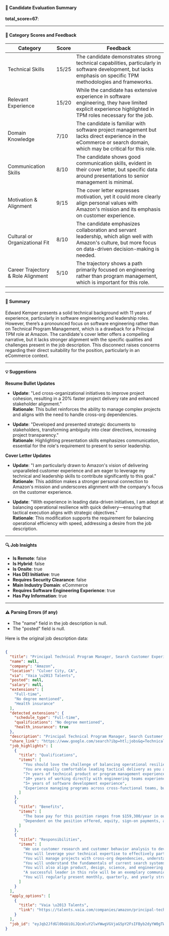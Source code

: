 #### 📄 Candidate Evaluation Summary
**total_score=67**:  

---

#### 🎯 Category Scores and Feedback

| Category                        | Score         | Feedback                                                                                                                                                              |
|--------------------------------|---------------|----------------------------------------------------------------------------------------------------------------------------------------------------------------------|
| Technical Skills                 | 15/25        | The candidate demonstrates strong technical capabilities, particularly in software development, but lacks emphasis on specific TPM methodologies and frameworks. |
| Relevant Experience              | 15/20        | While the candidate has extensive experience in software engineering, they have limited explicit experience highlighted in TPM roles necessary for the job.            |
| Domain Knowledge                 | 7/10         | The candidate is familiar with software project management but lacks direct experience in the eCommerce or search domain, which may be critical for this role.     |
| Communication Skills             | 8/10         | The candidate shows good communication skills, evident in their cover letter, but specific data around presentations to senior management is minimal.                  |
| Motivation & Alignment           | 9/15         | The cover letter expresses motivation, yet it could more clearly align personal values with Amazon's mission and its emphasis on customer experience.                  |
| Cultural or Organizational Fit   | 8/10         | The candidate emphasizes collaboration and servant leadership, which align well with Amazon's culture, but more focus on data-driven decision-making is needed.           |
| Career Trajectory & Role Alignment | 5/10         | The trajectory shows a path primarily focused on engineering rather than program management, which is important for this role.                                          |

---

#### 🧾 Summary

Edward Kemper presents a solid technical background with 11 years of experience, particularly in software engineering and leadership roles. However, there’s a pronounced focus on software engineering rather than on Technical Program Management, which is a drawback for a Principal TPM role at Amazon. The candidate's cover letter offers a compelling narrative, but it lacks stronger alignment with the specific qualities and challenges present in the job description. This disconnect raises concerns regarding their direct suitability for the position, particularly in an eCommerce context.

---

#### 💡 Suggestions

**Resume Bullet Updates**  
- **Update**: "Led cross-organizational initiatives to improve project cohesion, resulting in a 20% faster project delivery rate and enhanced stakeholder alignment."  
  **Rationale**: This bullet reinforces the ability to manage complex projects and aligns with the need to handle cross-org dependencies.

- **Update**: "Developed and presented strategic documents to stakeholders, transforming ambiguity into clear directives, increasing project transparency."  
  **Rationale**: Highlighting presentation skills emphasizes communication, essential for the role's requirement to present to senior leadership.

**Cover Letter Updates**  
- **Update**: "I am particularly drawn to Amazon's vision of delivering unparalleled customer experience and am eager to leverage my technical and leadership skills to contribute significantly to this goal."  
  **Rationale**: This addition makes a stronger personal connection to Amazon's mission and underscores alignment with the company's focus on the customer experience.

- **Update**: "With experience in leading data-driven initiatives, I am adept at balancing operational resilience with quick delivery—ensuring that tactical execution aligns with strategic objectives."  
  **Rationale**: This modification supports the requirement for balancing operational efficiency with speed, addressing a desire from the job description.

---

#### 🔍 Job Insights

- **Is Remote**: false  
- **Is Hybrid**: false  
- **Is Onsite**: true  
- **Has DEI Initiative**: true  
- **Requires Security Clearance**: false  
- **Main Industry Domain**: eCommerce  
- **Requires Software Engineering Experience**: true  
- **Has Pay Information**: true  

---

#### ⚠️ Parsing Errors (if any)

- The "name" field in the job description is null.
- The "posted" field is null.

Here is the original job description data:

```json

{
  "title": "Principal Technical Program Manager, Search Customer Experience",
  "name": null,
  "company": "Amazon",
  "location": "Culver City, CA",
  "via": "Vaia \u2013 Talents",
  "posted": null,
  "salary": null,
  "extensions": [
    "Full-time",
    "No degree mentioned",
    "Health insurance"
  ],
  "detected_extensions": {
    "schedule_type": "Full-time",
    "qualifications": "No degree mentioned",
    "health_insurance": true
  },
  "description": "Principal Technical Program Manager, Search Customer Experience\n\nJob ID: 2691080 | Amazon.com Services LLC\n\nThe Search Customer Experience team is responsible for worldwide customer-facing search features on desktops, tablets, and mobile devices. We thoughtfully design the shopper experience from the moment a customer clicks on the search box to the point where they have evaluated the search results page and made a confident decision on how to take the next step in their shopping journey. We use customer research and customer behavior analysis to develop new feature ideas and we test them through hundreds of A/B experiments each year. This immense amount of data allows us to leverage machine learning and large language models to build smarter and more personalized experiences for our customers across a wide variety of categories, from instant video and Kindle books to apparel and electronics.\n\nWe are looking for a customer-obsessed TPM to embrace the challenge of building the most delightful shopping experience on earth. You will leverage your technical expertise to effectively partner across dozens of 2-pizza teams across the company to deliver step-change improvements to the Search CX. You will manage projects with cross-org dependencies, understand competing business priorities from various business units, and identify foundational technical components that will unlock new kinds of customer-facing features. You will understand the fundamentals of current search systems and help evolve the architecture to enable faster experimentation and more meaningful launches for our customers without sacrificing foundational customer needs like fluid rendering and accessibility. You will also align product, design, science, and engineering orgs towards simple mechanisms covering everything from ideation to delivery to cost of ownership.\n\nA successful leader in this role will be an exemplary communicator, both verbally and in written form, and use this skill to relentlessly advocate for customer needs. You will regularly present monthly, quarterly, and yearly strategic documents to leaders up to the Senior VP level. You should love the challenge of balancing operational resilience with speed of delivery as you work on large-scale, customer-facing projects. You are equally comfortable leading tactical delivery as you are defining the north star vision for your area.\nBASIC QUALIFICATIONS\n\u2022 7+ years of technical product or program management experience\n\u2022 10+ years of working directly with engineering teams experience\n\u2022 5+ years of software development experience\n\u2022 Experience managing programs across cross-functional teams, building processes and coordinating release schedules\nPREFERRED QUALIFICATIONS\n\u2022 8+ years of hands-on work managing complex technology projects experience\n\u2022 Experience managing projects across cross-functional teams, building sustainable processes and coordinating release schedules\n\nAmazon is committed to a diverse and inclusive workplace. Amazon is an equal opportunity employer and does not discriminate on the basis of race, national origin, gender, gender identity, sexual orientation, protected veteran status, disability, age, or other legally protected status. For individuals with disabilities who would like to request an accommodation, please visit this link .\n\nOur compensation reflects the cost of labor across several US geographic markets. The base pay for this position ranges from $159,300/year in our lowest geographic market up to $275,300/year in our highest geographic market. Pay is based on a number of factors including market location and may vary depending on job-related knowledge, skills, and experience. Amazon is a total compensation company. Dependent on the position offered, equity, sign-on payments, and other forms of compensation may be provided as part of a total compensation package, in addition to a full range of medical, financial, and/or other benefits. For more information, please visit this link .\n\nPosted: June 4, 2024 (Updated 2 days ago)\n#J-18808-Ljbffr",
  "share_link": "https://www.google.com/search?ibp=htl;jobs&q=Technical+Program+Manager&htidocid=zsXwa6QxAJkIBqrmAAAAAA%3D%3D&hl=en-US&shndl=37&shmd=H4sIAAAAAAAA_yWNsQrCMBRFce0f6PRmqY0ILjqVIoIgFBTX8hoeSSTJC0mU6lf5iUZcDnc43FN9ZtWtj8ZLE9DClaT2RpbVR1YRHZzRo6JYw4UwSg3dI2V2FOEwBYqGvCRYwYlHSH-BPRyZlaXFXucc0k6IlGyjUsZsZCPZCfY08iTuPKYfhqQxUrCYadhs11MTvFrOW4fv8mV8SdpnCXYmv2ro2i_T5HK0swAAAA&shmds=v1_AQbUm95YxV7m_2w655xekvWmJWgASjU2TtfhTbmuTMWB51E32g&source=sh/x/job/li/m1/1#fpstate=tldetail&htivrt=jobs&htiq=Technical+Program+Manager&htidocid=zsXwa6QxAJkIBqrmAAAAAA%3D%3D",
  "job_highlights": [
    {
      "title": "Qualifications",
      "items": [
        "You should love the challenge of balancing operational resilience with speed of delivery as you work on large-scale, customer-facing projects",
        "You are equally comfortable leading tactical delivery as you are defining the north star vision for your area",
        "7+ years of technical product or program management experience",
        "10+ years of working directly with engineering teams experience",
        "5+ years of software development experience",
        "Experience managing programs across cross-functional teams, building processes and coordinating release schedules"
      ]
    },
    {
      "title": "Benefits",
      "items": [
        "The base pay for this position ranges from $159,300/year in our lowest geographic market up to $275,300/year in our highest geographic market",
        "Dependent on the position offered, equity, sign-on payments, and other forms of compensation may be provided as part of a total compensation package, in addition to a full range of medical, financial, and/or other benefits"
      ]
    },
    {
      "title": "Responsibilities",
      "items": [
        "We use customer research and customer behavior analysis to develop new feature ideas and we test them through hundreds of A/B experiments each year",
        "You will leverage your technical expertise to effectively partner across dozens of 2-pizza teams across the company to deliver step-change improvements to the Search CX",
        "You will manage projects with cross-org dependencies, understand competing business priorities from various business units, and identify foundational technical components that will unlock new kinds of customer-facing features",
        "You will understand the fundamentals of current search systems and help evolve the architecture to enable faster experimentation and more meaningful launches for our customers without sacrificing foundational customer needs like fluid rendering and accessibility",
        "You will also align product, design, science, and engineering orgs towards simple mechanisms covering everything from ideation to delivery to cost of ownership",
        "A successful leader in this role will be an exemplary communicator, both verbally and in written form, and use this skill to relentlessly advocate for customer needs",
        "You will regularly present monthly, quarterly, and yearly strategic documents to leaders up to the Senior VP level"
      ]
    }
  ],
  "apply_options": [
    {
      "title": "Vaia \u2013 Talents",
      "link": "https://talents.vaia.com/companies/amazon/principal-technical-program-manager-search-customer-experience-1322512/?utm_campaign=google_jobs_apply&utm_source=google_jobs_apply&utm_medium=organic"
    }
  ],
  "job_id": "eyJqb2JfdGl0bGUiOiJQcmluY2lwYWwgVGVjaG5pY2FsIFByb2dyYW0gTWFuYWdlciwgU2VhcmNoIEN1c3RvbWVyIEV4cGVyaWVuY2UiLCJjb21wYW55X25hbWUiOiJBbWF6b24iLCJhZGRyZXNzX2NpdHkiOiJDdWx2ZXIgQ2l0eSwgQ0EiLCJodGlkb2NpZCI6InpzWHdhNlF4QUprSUJxcm1BQUFBQUE9PSIsInV1bGUiOiJ3K0NBSVFJQ0lOVlc1cGRHVmtJRk4wWVhSbGN3In0="
}